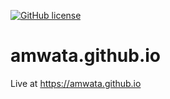 <a href="https://amwata.com/amwata/amwata.github.io/blob/master/LICENSE"><img alt="GitHub license" src="https://img.shields.io/github/license/amwata/amwata.github.io"></a>



# amwata.github.io
Live at https://amwata.github.io
